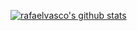 [![rafaelvasco's github stats](https://github-readme-stats.vercel.app/api?username=rafaelvasco&theme=highcontrast)](https://github.com/anuraghazra/github-readme-stats)
